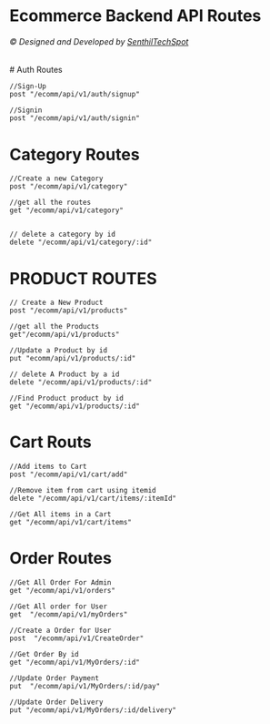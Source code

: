 # Ecommerce Backend API Routes
 <h6>
            © Designed and Developed by
            <a href="https://github.com/SenthilTechSpot"> SenthilTechSpot</a>
</h6>
# Auth Routes

    //Sign-Up
    post "/ecomm/api/v1/auth/signup"

    //Signin
    post "/ecomm/api/v1/auth/signin"

# Category Routes

    //Create a new Category
    post "/ecomm/api/v1/category"

    //get all the routes
    get "/ecomm/api/v1/category"


    // delete a category by id
    delete "/ecomm/api/v1/category/:id"

# PRODUCT ROUTES

    // Create a New Product
    post "/ecomm/api/v1/products"

    //get all the Products
    get"/ecomm/api/v1/products"

    //Update a Product by id
    put "ecomm/api/v1/products/:id"

    // delete A Product by a id
    delete "/ecomm/api/v1/products/:id"

    //Find Product product by id
    get "/ecomm/api/v1/products/:id"

# Cart Routs

    //Add items to Cart
    post "/ecomm/api/v1/cart/add"

    //Remove item from cart using itemid
    delete "/ecomm/api/v1/cart/items/:itemId"

    //Get All items in a Cart
    get "/ecomm/api/v1/cart/items"


# Order Routes

    //Get All Order For Admin
    get "/ecomm/api/v1/orders"

    //Get All order for User
    get  "/ecomm/api/v1/myOrders"

    //Create a Order for User
    post  "/ecomm/api/v1/CreateOrder"

    //Get Order By id
    get "/ecomm/api/v1/MyOrders/:id"

    //Update Order Payment
    put  "/ecomm/api/v1/MyOrders/:id/pay"

    //Update Order Delivery
    put "/ecomm/api/v1/MyOrders/:id/delivery"


